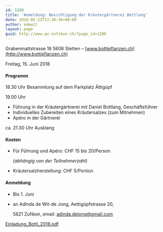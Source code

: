 ```yaml
---
id: 1280
title: 'Anmeldung: Besichtigung der Kräutergärtnerei Bottlang'
date: 2018-05-23T13:30:36+00:00
author: edewit
layout: page
guid: http://www.qv-zufikon.ch/?page_id=1280
---
```

Grabenmattstrasse 18 5608 Stetten – [www.bottipflanzen.ch](http://www.bottipflanzen.ch)
  
Freitag, 15. Juni 2018

#### Programm

18.30 Uhr Besammlung auf dem Parkplatz Ättigüpf
  
19.00 Uhr

  * Führung in der Kräutergärtnerei mit Daniel Bottlang, Geschäftsführer
  * Individuelles Zubereiten eines Kräutersalzes (zum Mitnehmen)
  * Apéro in der Gärtnerei

ca. 21.30 Uhr Ausklang

#### Kosten

  * Für Führung und Apéro: CHF 15 bis 20/Person
  
    _(abhängig von der Teilnehmerzahl)_
  * Kräutersalzherstellung: CHF 5/Portion

#### Anmeldung

  * Bis 1. Juni
  * an Adinda de Wit-de Jong, Aettigüpfstrasse 20,
  
    5621 Zufikon, email: adinda.dejong@gmail.com

[Einladung\_Botti\_2018.pdf](http://www.qv-zufikon.ch/wp-content/uploads/2018/05/Einladung_Botti_2018.pdf)
